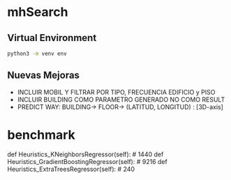 # mhSearch 

## Virtual Environment
```sh
python3 -m venv env
```

## Nuevas Mejoras

- INCLUIR MOBIL Y FILTRAR POR TIPO, FRECUENCIA EDIFICIO y PISO
- INCLUIR BUILDING COMO PARAMETRO GENERADO NO COMO RESULT
- PREDICT WAY: BUILDING-> FLOOR-> (LATITUD, LONGITUD) : [3D-axis]

# benchmark
def Heuristics_KNeighborsRegressor(self): # 1440
def Heuristics_GradientBoostingRegressor(self): # 9216
def Heuristics_ExtraTreesRegressor(self): # 240
